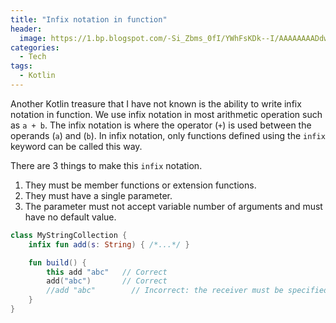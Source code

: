 ```yaml
---
title: "Infix notation in function"
header:
  image: https://1.bp.blogspot.com/-Si_Zbms_0fI/YWhFsKDk--I/AAAAAAAADdw/k8fqEJNK08A6nvCmSDPB52MG9ovgAGy7gCLcBGAsYHQ/w640-h428/roman-kraft-kRsd59yRNQ4-unsplash.jpg
categories:
  - Tech
tags:
  - Kotlin
---
```


Another Kotlin treasure that I have not known is the ability to write infix notation in function. We use infix notation in most arithmetic operation such as `a + b`. The infix notation is where the operator (`+`) is used between the operands (`a`) and (`b`). In infix notation, only functions defined using the `infix` keyword can be called this way.

There are 3 things to make this `infix` notation.

1. They must be member functions or extension functions.
2. They must have a single parameter.
3. The parameter must not accept variable number of arguments and must have no default value.

```kotlin
class MyStringCollection {
    infix fun add(s: String) { /*...*/ }

    fun build() {
        this add "abc"   // Correct
        add("abc")       // Correct
        //add "abc"        // Incorrect: the receiver must be specified
    }
}
```
